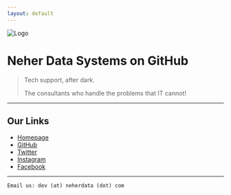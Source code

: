 ```yaml
---
layout: default
---
```



![Logo](https://github.com/neherdata.png)

# Neher Data Systems on GitHub

> Tech support, after dark.
>
> The consultants who handle the problems that IT cannot!

* * *

## Our Links

*   [Homepage](https://neherdata.com/)
*   [GitHub](https://github.com/neherdata)
*   [Twitter](https://twitter.com/neherdata)
*   [Instagram](https://instagram.com/neherdata)
*   [Facebook](https://facebook.com/)

* * *

```
Email us: dev (at) neherdata (dot) com
```
